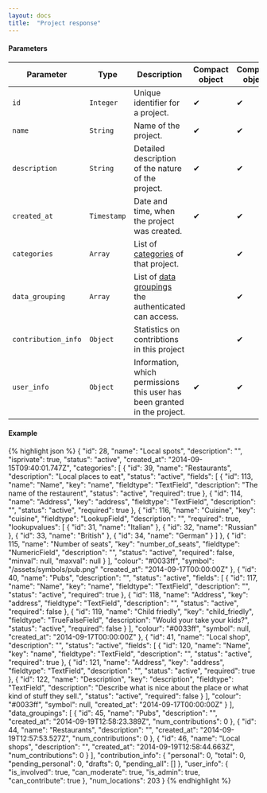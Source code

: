```yaml
---
layout: docs
title:  "Project response"
---
```


#### Parameters

Parameter           | Type        | Description                                                                           | Compact object | Complete object
--------------------|-------------|---------------------------------------------------------------------------------------|----------------|----------------
`id`                | `Integer`   | Unique identifier for a project.                                                      | ✔              | ✔   
`name`              | `String`    | Name of the project.                                                                  | ✔              | ✔   
`description`       | `String`    | Detailed description of the nature of the project.                                    | ✔              | ✔ 
`created_at`        | `Timestamp` | Date and time, when the project was created.                                          | ✔              | ✔
`categories`        | `Array`     | List of [categories](category-response.html) of that project.                         |                | ✔
`data_grouping`     | `Array`     | List of [data groupings](data-grouping-response.html) the authenticated can access.   |                | ✔
`contribution_info` | `Object`    | Statistics on contribtions in this project                                            |                | ✔
`user_info`         | `Object`    | Information, which permissions this user has been granted in the project.             | ✔              | ✔ 

#### Example

{% highlight json %}
{
    "id": 28,
    "name": "Local spots",
    "description": "",
    "isprivate": true,
    "status": "active",
    "created_at": "2014-09-15T09:40:01.747Z",
    "categories": [
        {
            "id": 39,
            "name": "Restaurants",
            "description": "Local places to eat",
            "status": "active",
            "fields": [
                {
                    "id": 113,
                    "name": "Name",
                    "key": "name",
                    "fieldtype": "TextField",
                    "description": "The name of the restaurent",
                    "status": "active",
                    "required": true
                },
                {
                    "id": 114,
                    "name": "Address",
                    "key": "address",
                    "fieldtype": "TextField",
                    "description": "",
                    "status": "active",
                    "required": true
                },
                {
                    "id": 116,
                    "name": "Cuisine",
                    "key": "cuisine",
                    "fieldtype": "LookupField",
                    "description": "",
                    "required": true,
                    "lookupvalues": [
                        {
                            "id": 31,
                            "name": "Italian"
                        },
                        {
                            "id": 32,
                            "name": "Russian"
                        },
                        {
                            "id": 33,
                            "name": "British"
                        },
                        {
                            "id": 34,
                            "name": "German"
                        }
                    ]
                },
                {
                    "id": 115,
                    "name": "Number of seats",
                    "key": "number_of_seats",
                    "fieldtype": "NumericField",
                    "description": "",
                    "status": "active",
                    "required": false,
                    "minval": null,
                    "maxval": null
                }
            ],
            "colour": "#0033ff",
            "symbol": "/assets/symbols/pub.png"
            "created_at": "2014-09-17T00:00:00Z"
        },
        {
            "id": 40,
            "name": "Pubs",
            "description": "",
            "status": "active",
            "fields": [
                {
                    "id": 117,
                    "name": "Name",
                    "key": "name",
                    "fieldtype": "TextField",
                    "description": "",
                    "status": "active",
                    "required": true
                },
                {
                    "id": 118,
                    "name": "Address",
                    "key": "address",
                    "fieldtype": "TextField",
                    "description": "",
                    "status": "active",
                    "required": false
                },
                {
                    "id": 119,
                    "name": "Child friedly",
                    "key": "child_friedly",
                    "fieldtype": "TrueFalseField",
                    "description": "Would your take your kids?",
                    "status": "active",
                    "required": false
                }
            ],
            "colour": "#0033ff",
            "symbol": null,
            "created_at": "2014-09-17T00:00:00Z"
        },
        {
            "id": 41,
            "name": "Local shop",
            "description": "",
            "status": "active",
            "fields": [
                {
                    "id": 120,
                    "name": "Name",
                    "key": "name",
                    "fieldtype": "TextField",
                    "description": "",
                    "status": "active",
                    "required": true
                },
                {
                    "id": 121,
                    "name": "Address",
                    "key": "address",
                    "fieldtype": "TextField",
                    "description": "",
                    "status": "active",
                    "required": true
                },
                {
                    "id": 122,
                    "name": "Description",
                    "key": "description",
                    "fieldtype": "TextField",
                    "description": "Describe what is nice about the place or what kind of stuff they sell.",
                    "status": "active",
                    "required": false
                }
            ],
            "colour": "#0033ff",
            "symbol": null,
            "created_at": "2014-09-17T00:00:00Z"
        }
    ],
    "data_groupings": [
        {
            "id": 45,
            "name": "Pubs",
            "description": "",
            "created_at": "2014-09-19T12:58:23.389Z",
            "num_contributions": 0
        },
        {
            "id": 44,
            "name": "Restaurants",
            "description": "",
            "created_at": "2014-09-19T12:57:53.527Z",
            "num_contributions": 0
        },
        {
            "id": 46,
            "name": "Local shops",
            "description": "",
            "created_at": "2014-09-19T12:58:44.663Z",
            "num_contributions": 0
        }
    ],
    "contribution_info": {
        "personal": 0,
        "total": 0,
        "pending_personal": 0,
        "drafts": 0,
        "pending_all": []
    },
    "user_info": {
        "is_involved": true,
        "can_moderate": true,
        "is_admin": true,
        "can_contribute": true
    },
    "num_locations": 203
}
{% endhighlight %}